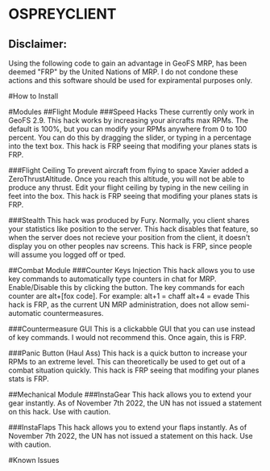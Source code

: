# OSPREYCLIENT
## Disclaimer:
Using the following code to gain an advantage in GeoFS MRP, has been deemed "FRP" by the United Nations of MRP.
I do not condone these actions and this software should be used for expiramental purposes only.

#How to Install

#Modules
##Flight Module
###Speed Hacks
These currently only work in GeoFS 2.9. This hack works by increasing your aircrafts max RPMs.
The default is 100%, but you can modify your RPMs anywhere from 0 to 100 percent.
You can do this by dragging the slider, or typing in a percentage into the text box.
This hack is FRP seeing that modifing your planes stats is FRP.

###Flight Ceiling
To prevent aircraft from flying to space Xavier added a ZeroThrustAltitude. Once you reach this altitude, you will not be able to produce any thrust.
Edit your flight ceiling by typing in the new ceiling in feet into the box.
This hack is FRP seeing that modifing your planes stats is FRP.

###Stealth
This hack was produced by Fury.
Normally, you client shares your statistics like position to the server. This hack disables that feature, so when the server does not recieve your position from the client,
it doesn't display you on other peoples nav screens. This hack is FRP, since people will assume you logged off or tped.

##Combat Module
###Counter Keys Injection
This hack allows you to use key commands to automatically type counters in chat for MRP.
Enable/Disable this by clicking the button.
The key commands for each counter are alt+[fox code].
For example:
alt+1 = chaff
alt+4 = evade
This hack is FRP, as the current UN MRP administration, does not allow semi-automatic countermeasures.

###Countermeasure GUI
This is a clickabble GUI that you can use instead of key commands. I would not recommend this.
Once again, this is FRP.

###Panic Button (Haul Ass)
This hack is a quick button to increase your RPMs to an extreme level. This can theoretically be used to get out of a combat situation quickly.
This hack is FRP seeing that modifing your planes stats is FRP.

##Mechanical Module
###InstaGear
This hack allows you to extend your gear instantly.
As of November 7th 2022, the UN has not issued a statement on this hack. Use with caution.

###InstaFlaps
This hack allows you to extend your flaps instantly.
As of November 7th 2022, the UN has not issued a statement on this hack. Use with caution.

#Known Issues
